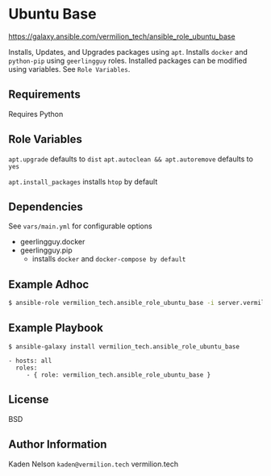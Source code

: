 Ubuntu Base
=========
https://galaxy.ansible.com/vermilion_tech/ansible_role_ubuntu_base

Installs, Updates, and Upgrades packages using `apt`. Installs `docker` and `python-pip` using `geerlingguy` roles. Installed packages can be modified using variables. See `Role Variables`.

Requirements
------------

Requires Python

Role Variables
--------------

`apt.upgrade` defaults to `dist`
`apt.autoclean && apt.autoremove` defaults to `yes`

`apt.install_packages` installs `htop` by default

Dependencies
------------

See `vars/main.yml` for configurable options
- geerlingguy.docker
- geerlingguy.pip
  - installs `docker` and `docker-compose by default`

Example Adhoc
-------------
```bash
$ ansible-role vermilion_tech.ansible_role_ubuntu_base -i server.vermilion.tech, --hosts server.vermilion.tech --become --sudo
```

Example Playbook
----------------
`$ ansible-galaxy install vermilion_tech.ansible_role_ubuntu_base`

    - hosts: all
      roles:
         - { role: vermilion_tech.ansible_role_ubuntu_base }

License
-------

BSD

Author Information
------------------

Kaden Nelson
`kaden@vermilion.tech`
vermilion.tech
